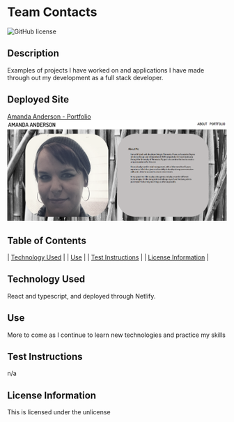 # Team Contacts
  ![GitHub license](https://img.shields.io/badge/license-unlicense-blue.svg)

  ## Description
  Examples of projects I have worked on and applications I have made through out my development as a full stack developer.

  ## Deployed Site
  [Amanda Anderson - Portfolio](https://amanda-anderson.netlify.app/)
  ![portfolio](./src/public/images/portfolio.png)


  ## Table of Contents
  
| [Technology Used](#installation) |
| [Use](#use) |
| [Test Instructions](#test-instructions) |
| [License Information](#license-information) |
    
  ## Technology Used
  React and typescript, and deployed through Netlify.
  
  ## Use
  More to come as I continue to learn new technologies and practice my skills
  
  ## Test Instructions
  n/a
  
  ## License Information
  This is licensed under the unlicense
